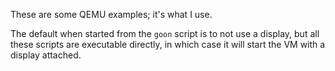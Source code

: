 These are some QEMU examples; it's what I use.

The default when started from the `goon` script is to not use a display, but all
these scripts are executable directly, in which case it will start the VM with a
display attached.
